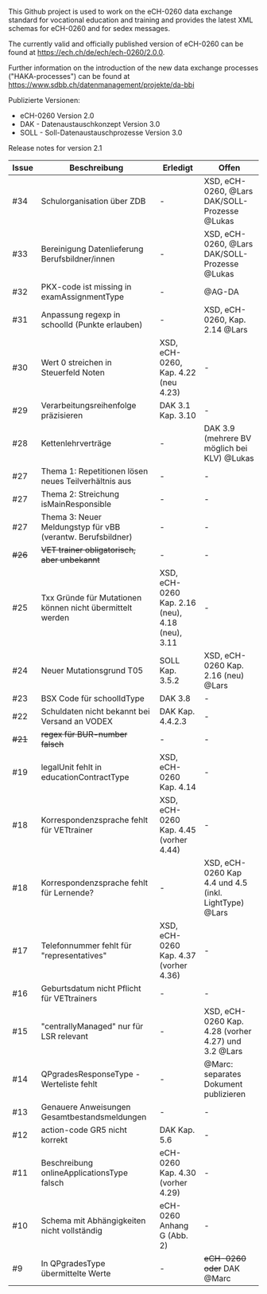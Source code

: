 This Github project is used to work on the eCH-0260 data exchange standard for vocational education and training and provides the latest XML schemas for eCH-0260 and for sedex messages.

The currently valid and officially published version of eCH-0260 can be found at https://ech.ch/de/ech/ech-0260/2.0.0.

Further information on the introduction of the new data exchange processes ("HAKA-processes") can be found at https://www.sdbb.ch/datenmanagement/projekte/da-bbi

Publizierte Versionen: 
- eCH-0260 Version 2.0
- DAK - Datenaustauschkonzept Version 3.0
- SOLL - Soll-Datenaustauschprozesse Version 3.0


Release notes for version 2.1

| Issue    | Beschreibung | Erledigt | Offen |
| -------- | ------- | ------- |------- |
| #34  | Schulorganisation über ZDB | - | XSD, eCH-0260, @Lars DAK/SOLL-Prozesse @Lukas  |
| #33  | Bereinigung Datenlieferung Berufsbildner/innen | - | XSD, eCH-0260, @Lars DAK/SOLL-Prozesse @Lukas  |
| #32  | PKX-code ist missing in examAssignmentType | - | @AG-DA  |
| #31  | Anpassung regexp in schoolId (Punkte erlauben) | - | XSD, eCH-0260, Kap. 2.14 @Lars  |
| #30  | Wert 0 streichen in Steuerfeld Noten | XSD, eCH-0260, Kap. 4.22 (neu 4.23) | - |
| #29  | Verarbeitungsreihenfolge präzisieren | DAK 3.1 Kap. 3.10 | - |
| #28  | Kettenlehrverträge | - | DAK 3.9 (mehrere BV möglich bei KLV) @Lukas|
| #27  | Thema 1: Repetitionen lösen neues Teilverhältnis aus | - | - |
| #27  | Thema 2: Streichung isMainResponsible | - | - |
| #27  | Thema 3: Neuer Meldungstyp für vBB (verantw. Berufsbildner) | - | - |
|~~#26~~| ~~VET trainer obligatorisch, aber unbekannt~~ | - | - |~~
| #25  | Txx Gründe für Mutationen können nicht übermittelt werden | XSD, eCH-0260 Kap. 2.16 (neu), 4.18 (neu), 3.11 | - |
| #24  | Neuer Mutationsgrund T05 | SOLL Kap. 3.5.2 | XSD, eCH-0260 Kap. 2.16 (neu) @Lars |
| #23  | BSX Code für schoolIdType | DAK 3.8 | - |
| #22  | Schuldaten nicht bekannt bei Versand an VODEX | DAK Kap. 4.4.2.3 | - |
| ~~#21~~  | ~~regex für BUR-number falsch~~ | - | - |
| #19  | legalUnit fehlt in educationContractType | XSD, eCH-0260 Kap. 4.14 | - |
| #18  | Korrespondenzsprache fehlt für VETtrainer | XSD, eCH-0260 Kap. 4.45 (vorher 4.44) | - |
| #18  | Korrespondenzsprache fehlt für Lernende? | - | XSD, eCH-0260 Kap 4.4 und 4.5 (inkl. LightType) @Lars |
| #17  | Telefonnummer fehlt für "representatives" | XSD, eCH-0260 Kap. 4.37 (vorher 4.36) | - |
| #16  | Geburtsdatum nicht Pflicht für VETtrainers | - | - |
| #15  | "centrallyManaged" nur für LSR relevant | - | XSD, eCH-0260 Kap. 4.28 (vorher 4.27) und 3.2 @Lars|
| #14  | QPgradesResponseType - Werteliste fehlt | - | @Marc: separates Dokument publizieren |
| #13  | Genauere Anweisungen Gesamtbestandsmeldungen | - | - |
| #12  | action-code GR5 nicht korrekt | DAK Kap. 5.6  | - |
| #11  | Beschreibung onlineApplicationsType falsch | eCH-0260 Kap. 4.30 (vorher 4.29) | - |
| #10  | Schema mit Abhängigkeiten nicht vollständig | eCH-0260 Anhang G (Abb. 2) | - |
| #9  | In QPgradesType übermittelte Werte | - | ~~eCH-0260 oder~~ DAK @Marc |



